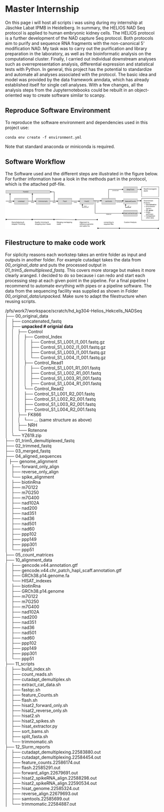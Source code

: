 # Master Internship
On this page i will host all scripts i was using during my internship at Jäschke Labat IPMB in Heidelberg. In summary, the HELIOS NAD Seq protocol is applied to human embryonic kidney cells. The HELIOS protocol is a further development of the NAD capture Seq protocol. Both protocols aim to purify and sequence RNA fragments with the non-canonical 5' modification NAD. My task was to carry out the purification and library preparation in the laboratory, as well as the bioinformatic analysis on the computational cluster. Finally, I carried out individual downstream analyses such as overrepresentation analysis, differential expression and statistical tests with Python. In general, this project has the potential to standardize and automate all analyses associated with the protocol. The basic idea and model was provided by the data framework anndata, which has already established itself for single cell analyses. With a few changes, all the analysis steps from the Jupyternotebooks could be rebuilt in an object-oriented way to create software similar to scanpy.

## Reproduce Software Environment
To reproduce the software environment and dependencies used in this project use:

`conda env create -f environment.yml`

Note that standard anaconda or miniconda is required. 

## Software Workflow
The Software used and the different steps are illustrated in the figure below. For further information have a look in the methods part in the protocol, which is the attached pdf-file.  
![Workflow information](./bioinfo_workflow.png)  

## Filestructure to make code work
For siplicity reasons each workstep takes an entire folder as input and outputs in another folder. For example cutadapt takes the data from *00_original_data* and puts the processed output in *01_trim5_demultiplexed_fastq*. This covers more storage but makes it more clearly aranged. I decided to do so because i can redo and start each processing step at each given point in the pipeline. For a final pipeline I recommend to automate evrything with pipes or a pipeline software.
The data from the sequencing facility was supplied as shown in Folder *00_original_data/unpacked*. Make sure to adapt the filestructure when reusing scripts.

/pfs/work7/workspace/scratch/hd_kg304-Helios_Hekcells_NADSeq  
├── 00_original_data  
│   ├── concatenated_fastq  
│   ├── **unpacked # orignial data**  
│   │   ├── Control  
│   │   │   ├── Control_Index  
│   │   │   │   ├── Control_S1_L001_I1_001.fastq.gz  
│   │   │   │   ├── Control_S1_L002_I1_001.fastq.gz  
│   │   │   │   ├── Control_S1_L003_I1_001.fastq.gz  
│   │   │   │   └── Control_S1_L004_I1_001.fastq.gz  
│   │   │   ├── Control_Read1  
│   │   │   │   ├── Control_S1_L001_R1_001.fastq  
│   │   │   │   ├── Control_S1_L002_R1_001.fastq  
│   │   │   │   ├── Control_S1_L003_R1_001.fastq  
│   │   │   │   ├── Control_S1_L004_R1_001.fastq  
│   │   │   └── Control_Read2  
│   │   │       ├── Control_S1_L001_R2_001.fastq  
│   │   │       ├── Control_S1_L002_R2_001.fastq  
│   │   │       ├── Control_S1_L003_R2_001.fastq  
│   │   │       ├── Control_S1_L004_R2_001.fastq  
│   │   ├── FK866  
│   │   │   └── ... (same structure as above)  
│   │   ├── NRH  
│   │   └── Rotenone  
│   └── YZ619.zip  
├── 01_trim5_demultiplexed_fastq  
├── 02_trimmed_fastq  
├── 03_merged_fastq  
├── 04_aligned_sequences  
│   ├── genome_alignment  
│   ├── forward_only_align  
│   ├── reverse_only_align  
│   └── spike_alignment  
│       ├── biotinRna  
│       ├── m7G122  
│       ├── m7G250  
│       ├── m7G400  
│       ├── nad102A  
│       ├── nad200  
│       ├── nad351  
│       ├── nad36  
│       ├── nad501  
│       ├── nad60  
│       ├── ppp102  
│       ├── ppp149  
│       ├── ppp301  
│       └── ppp51  
├── 05_count_matrices  
├── 10_alignment_data  
│   ├── gencode.v44.annotation.gtf  
│   ├── gencode.v44.chr_patch_hapl_scaff.annotation.gtf  
│   ├── GRCh38.p14.genome.fa  
│   └── HISAT_indexes  
│       ├── biotinRna  
│       ├── GRCh38.p14.genome  
│       ├── m7G122  
│       ├── m7G250  
│       ├── m7G400  
│       ├── nad102A  
│       ├── nad200  
│       ├── nad351  
│       ├── nad36  
│       ├── nad501  
│       ├── nad60  
│       ├── ppp102  
│       ├── ppp149  
│       ├── ppp301  
│       └── ppp51  
├── 11_scripts  
│   ├── build_index.sh  
│   ├── count_reads.sh  
│   ├── cutadapt_demultiplex.sh  
│   ├── extract_cat_data.sh  
│   ├── fastqc.sh  
│   ├── feature_Counts.sh  
│   ├── flash.sh  
│   ├── hisat2_forward_only.sh  
│   ├── hisat2_reverse_only.sh  
│   ├── hisat2.sh  
│   ├── hisat2_spikes.sh  
│   ├── hisat_extractor.py  
│   ├── sort_bams.sh  
│   ├── split_fasta.sh  
│   └── trimmomatic.sh  
├── 12_Slurm_reports  
│   ├── cutadapt_demultiplexing.22583880.out  
│   ├── cutadapt_demultiplexing.22584454.out  
│   ├── feature_counts.22586174.out  
│   ├── flash.22585291.out  
│   ├── forward_align.22679691.out  
│   ├── hisat2_spikeRNA_align.22588298.out  
│   ├── hisat2_spikeRNA_align.22590534.out  
│   ├── hisat_genome.22585324.out  
│   ├── reverse_align.22679693.out  
│   ├── samtools.22585699.out  
│   └── trimmomatic.22584887.out  
